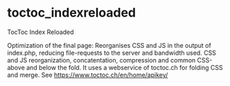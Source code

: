 # toctoc_indexreloaded
TocToc Index Reloaded

Optimization of the final page: Reorganises CSS and JS in the output of index.php, reducing file-requests to the server and bandwidth used.
CSS and JS reorganization, concatentation, compression and common CSS-above and below the fold.
It uses a webservice of toctoc.ch for folding CSS and merge. See https://www.toctoc.ch/en/home/apikey/

